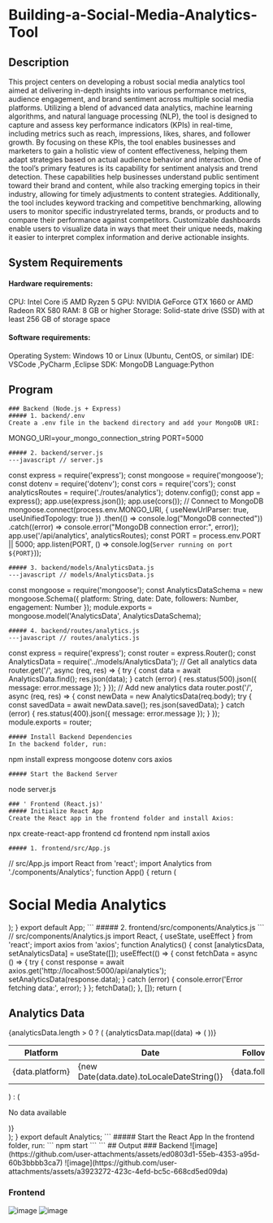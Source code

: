 # Building-a-Social-Media-Analytics-Tool
## Description
This project centers on developing a robust social media analytics tool aimed at delivering in-depth insights into various performance metrics, audience engagement, and brand sentiment across multiple social media platforms. Utilizing a blend of advanced data analytics, machine learning algorithms, and natural language processing (NLP), the tool is designed to capture and assess key performance indicators (KPIs) in real-time, including metrics such as reach, impressions, likes, shares, and follower growth. By focusing on these KPIs, the tool enables businesses and marketers to gain a holistic view of content effectiveness, helping them adapt strategies based on actual audience behavior and interaction. One of the tool’s primary features is its capability for sentiment analysis and trend detection. These capabilities help businesses understand public sentiment toward their brand and content, while also tracking emerging topics in their industry, allowing for timely adjustments to content strategies. Additionally, the tool includes keyword tracking and competitive benchmarking, allowing users to monitor specific industryrelated terms, brands, or products and to compare their performance against competitors. Customizable dashboards enable users to visualize data in ways that meet their unique needs, making it easier to interpret complex information and derive actionable insights.
## System Requirements
#### Hardware requirements:
CPU: Intel Core i5 AMD Ryzen 5 GPU: NVIDIA GeForce GTX 1660 or AMD Radeon RX 580 RAM: 8 GB or higher Storage: Solid-state drive (SSD) with at least 256 GB of storage space
#### Software requirements:
Operating System: Windows 10 or Linux (Ubuntu, CentOS, or similar) IDE: VSCode ,PyCharm ,Eclipse SDK: MongoDB Language:Python
## Program 
```
### Backend (Node.js + Express)
##### 1. backend/.env
Create a .env file in the backend directory and add your MongoDB URI:
```
MONGO_URI=your_mongo_connection_string
PORT=5000
```
##### 2. backend/server.js
---javascript // server.js
```
const express = require('express');
const mongoose = require('mongoose');
const dotenv = require('dotenv');
const cors = require('cors');
const analyticsRoutes = require('./routes/analytics');
dotenv.config();
const app = express();
app.use(express.json());
app.use(cors());
// Connect to MongoDB
mongoose.connect(process.env.MONGO_URI, {
 useNewUrlParser: true,
 useUnifiedTopology: true
})
 .then(() => console.log("MongoDB connected"))
 .catch((error) => console.error("MongoDB connection error:", error));
app.use('/api/analytics', analyticsRoutes);
const PORT = process.env.PORT || 5000;
app.listen(PORT, () => console.log(`Server running on port ${PORT}`));
```
##### 3. backend/models/AnalyticsData.js
---javascript // models/AnalyticsData.js
```
const mongoose = require('mongoose');
const AnalyticsDataSchema = new mongoose.Schema({
 platform: String,
 date: Date,
 followers: Number,
 engagement: Number
});
module.exports = mongoose.model('AnalyticsData', AnalyticsDataSchema);
```
##### 4. backend/routes/analytics.js
---javascript // routes/analytics.js
```
const express = require('express');
const router = express.Router();
const AnalyticsData = require('../models/AnalyticsData');
// Get all analytics data
router.get('/', async (req, res) => {
 try {
 const data = await AnalyticsData.find();
 res.json(data);
 } catch (error) {
 res.status(500).json({ message: error.message });
 }
});
// Add new analytics data
router.post('/', async (req, res) => {
 const newData = new AnalyticsData(req.body);
 try {
 const savedData = await newData.save();
 res.json(savedData);
 } catch (error) {
 res.status(400).json({ message: error.message });
 }
});
module.exports = router;
```
##### Install Backend Dependencies
In the backend folder, run:
```
npm install express mongoose dotenv cors axios
```
##### Start the Backend Server
```
node server.js
```
### ' Frontend (React.js)'
##### Initialize React App
Create the React app in the frontend folder and install Axios:
```
npx create-react-app frontend
cd frontend
npm install axios
```
##### 1. frontend/src/App.js
```
// src/App.js
import React from 'react';
import Analytics from './components/Analytics';
function App() {
 return (
 <div className="App">
 <h1>Social Media Analytics</h1>
 <Analytics />
 </div>
 );
}
export default App;
```
##### 2. frontend/src/components/Analytics.js
```
// src/components/Analytics.js
import React, { useState, useEffect } from 'react';
import axios from 'axios';
function Analytics() {
 const [analyticsData, setAnalyticsData] = useState([]);
 useEffect(() => {
 const fetchData = async () => {
try {
 const response = await axios.get('http://localhost:5000/api/analytics');
 setAnalyticsData(response.data);
 } catch (error) {
 console.error('Error fetching data:', error);
 }
 };
 fetchData();
 }, []);
 return (
 <div>
 <h2>Analytics Data</h2>
 {analyticsData.length > 0 ? (
 <table>
 <thead>
 <tr>
 <th>Platform</th>
 <th>Date</th>
 <th>Followers</th>
<th>Engagement</th>
 </tr>
 </thead>
 <tbody>
 {analyticsData.map((data) => (
 <tr key={data._id}>
 <td>{data.platform}</td>
 <td>{new Date(data.date).toLocaleDateString()}</td>
 <td>{data.followers}</td>
<td>{data.engagement}</td>
 </tr>
 ))}
 </tbody>
 </table>
 ) : (
 <p>No data available</p>
 )}
 </div>
 );
}
export default Analytics;
```
##### Start the React App
In the frontend folder, run:
```
npm start
```
  ```
## Output 
### Backend 
![image](https://github.com/user-attachments/assets/ed0803d1-55eb-4353-a95d-60b3bbbb3ca7)
![image](https://github.com/user-attachments/assets/a3923272-423c-4efd-bc5c-668cd5ed09da)

### Frontend
![image](https://github.com/user-attachments/assets/e25f17e4-4f52-4f2b-8f53-ddac90281bf3)
![image](https://github.com/user-attachments/assets/3ba18255-d598-41a4-a7f6-d44443665c68)

